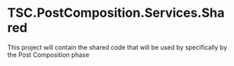 # TSC.PostComposition.Services.Shared
This project will contain the shared code that will be used by specifically by the Post Composition phase
